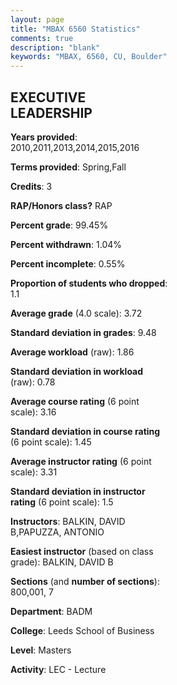 ```yaml
---
layout: page
title: "MBAX 6560 Statistics"
comments: true
description: "blank"
keywords: "MBAX, 6560, CU, Boulder"
--- 
```

<head>
<script src="https://ajax.googleapis.com/ajax/libs/jquery/2.1.3/jquery.min.js"></script>
<script src="https://dl.dropboxusercontent.com/s/pc42nxpaw1ea4o9/highcharts.js?dl=0"></script>
<!-- <script src="../assets/js/highcharts.js"></script> -->
<style type="text/css">@font-face {
	font-family: "Bebas Neue";
	src: url(https://www.filehosting.org/file/details/544349/BebasNeue%20Regular.otf) format("opentype");
	}
	h1.Bebas { 
		font-family: "Bebas Neue", Verdana, Tahoma;
	}
</style>
</head>
<body>
	<div id="container" style="float: right; width: 45%; height: 88%; margin-left: 2.5%; margin-right: 2.5%;"></div>
	<script language="JavaScript">
		$(document).ready(function() {
		var chart = {type: 'column'};
		var title = {text: 'Grade Distribution'};
		var xAxis = {categories: ['A','B','C','D','F'],crosshair: true};
		var yAxis = {min: 0,title: {text: 'Percentage'}};
		var tooltip = {headerFormat: '<center><b><span style="font-size:20px">{point.key}</span></b></center>',
		               pointFormat: '<td style="padding:0"><b>{point.y:.1f}%</b></td>',
		               footerFormat: '</table>',shared: true,useHTML: true};
		var plotOptions = {column: {pointPadding: 0.0,borderWidth: 0}};  
		var credits = {enabled: false};var series= [{name: 'Percent',data: [77.65,22.35,0.0,0.0,0.0,]}];
		var json = {};
		json.chart = chart;
		json.title = title;
		json.tooltip = tooltip;
		json.xAxis = xAxis;
		json.yAxis = yAxis;  
		json.series = series;
		json.plotOptions = plotOptions;  
		json.credits = credits;
		$('#container').highcharts(json);
	});
	</script>
</body>
			   
## EXECUTIVE LEADERSHIP

**Years provided**: 2010,2011,2013,2014,2015,2016

**Terms provided**: Spring,Fall

**Credits**: 3

**RAP/Honors class?** RAP

**Percent grade**: 99.45%

**Percent withdrawn**: 1.04%

**Percent incomplete**: 0.55%

**Proportion of students who dropped**: 1.1

**Average grade** (4.0 scale): 3.72

**Standard deviation in grades**: 9.48

**Average workload** (raw): 1.86

**Standard deviation in workload** (raw): 0.78

**Average course rating** (6 point scale): 3.16

**Standard deviation in course rating** (6 point scale): 1.45

**Average instructor rating** (6 point scale): 3.31

**Standard deviation in instructor rating** (6 point scale): 1.5

**Instructors**: BALKIN, DAVID B,PAPUZZA, ANTONIO

**Easiest instructor** (based on class grade): BALKIN, DAVID B

**Sections** (and **number of sections**): 800,001, 7

**Department**: BADM

**College**: Leeds School of Business

**Level**: Masters

**Activity**: LEC - Lecture